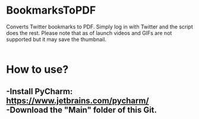 # BookmarksToPDF <br>
Converts Twitter bookmarks to PDF. Simply log in with Twitter and the script does the rest. Please note that as of launch videos and GIFs are not supported but it may save the thumbnail.
<br>
<br>

# How to use? <br>
-Install PyCharm: https://www.jetbrains.com/pycharm/ <br>
-Download the "Main" folder of this Git. <br>
-
